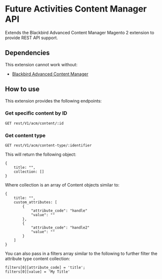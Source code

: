 # Future Activities Content Manager API

Extends the Blackbird Advanced Content Manager Magento 2 extension to provide REST API support.

## Dependencies

This extension cannot work without: 

- [Blackbird Advanced Content Manager](https://www.advancedcontentmanager.com/documentation)

## How to use

This extension provides the following endpoints:

### Get specific content by ID

    GET rest/V1/acm/content/:id

### Get content type

    GET rest/V1/acm/content-type/:identifier
    
This will return the following object:

    {
        title: "",
        collection: []
    }
    
Where collection is an array of Content objects similar to:

    {
        title: "",
        custom_attributes: [
            {
                "attribute_code": "handle"
                "value": ""
            },
            {
                "attribute_code": "handle2"
                "value": ""
            }
        ]
    }
    
You can also pass in a filters array similar to the following to 
further filter the attribute type content collection:

    filters[0][attribute_code] = 'title';
    filters[0][value] = 'My Title'
